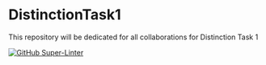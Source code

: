 # DistinctionTask1

This repository will be dedicated for all collaborations for Distinction Task 1

[![GitHub Super-Linter](https://github.com/aekkraj123/DistinctionTask1/workflows/Lint%20Code%20Base/badge.svg)](https://github.com/marketplace/actions/super-linter)